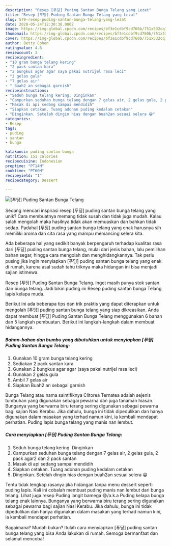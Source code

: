 ```yaml
---
description: "Resep [푸딩] Puding Santan Bunga Telang yang Lezat"
title: "Resep [푸딩] Puding Santan Bunga Telang yang Lezat"
slug: 579-resep-puding-santan-bunga-telang-yang-lezat
date: 2020-05-24T12:30:38.080Z
image: https://img-global.cpcdn.com/recipes/bf3e1cdbf9cd760b/751x532cq70/푸딩-puding-santan-bunga-telang-foto-resep-utama.jpg
thumbnail: https://img-global.cpcdn.com/recipes/bf3e1cdbf9cd760b/751x532cq70/푸딩-puding-santan-bunga-telang-foto-resep-utama.jpg
cover: https://img-global.cpcdn.com/recipes/bf3e1cdbf9cd760b/751x532cq70/푸딩-puding-santan-bunga-telang-foto-resep-utama.jpg
author: Betty Cohen
ratingvalue: 4.6
reviewcount: 3
recipeingredient:
- "10 gram bunga telang kering"
- "2 pack santan kara"
- "2 bungkus agar agar saya pakai nutrijel rasa leci"
- "2 gelas gula"
- "7 gelas air"
- " Buah2 an sebagai garnish"
recipeinstructions:
- "Seduh bunga telang kering. Dinginkan"
- "Campurkan seduhan bunga telang dengan 7 gelas air, 2 gelas gula, 2 pack agar2 dan 2 pack santan"
- "Masak di api sedang sampai mendidih"
- "Siapkan cetakan. Tuang adonan puding kedalam cetakan"
- "Dinginkan. Setelah dingin hias dengan buah2an sesuai selera 😁"
categories:
- Resep
tags:
- puding
- santan
- bunga

katakunci: puding santan bunga 
nutrition: 151 calories
recipecuisine: Indonesian
preptime: "PT14M"
cooktime: "PT60M"
recipeyield: "1"
recipecategory: Dessert

---
```



![[푸딩] Puding Santan Bunga Telang](https://img-global.cpcdn.com/recipes/bf3e1cdbf9cd760b/751x532cq70/푸딩-puding-santan-bunga-telang-foto-resep-utama.jpg)

Sedang mencari inspirasi resep [푸딩] puding santan bunga telang yang unik? Cara membuatnya memang tidak susah dan tidak juga mudah. Kalau salah mengolah maka hasilnya tidak akan memuaskan dan bahkan tidak sedap. Padahal [푸딩] puding santan bunga telang yang enak harusnya sih memiliki aroma dan cita rasa yang mampu memancing selera kita.

Ada beberapa hal yang sedikit banyak berpengaruh terhadap kualitas rasa dari [푸딩] puding santan bunga telang, mulai dari jenis bahan, lalu pemilihan bahan segar, hingga cara mengolah dan menghidangkannya. Tak perlu pusing jika ingin menyiapkan [푸딩] puding santan bunga telang yang enak di rumah, karena asal sudah tahu triknya maka hidangan ini bisa menjadi sajian istimewa.

Resep [푸딩] Puding Santan Bunga Telang. Inget masih punya stok santan dan bunga telang. Jadi bikin puding ini Resep puding santan bunga Telang lapis kelapa muda.


Berikut ini ada beberapa tips dan trik praktis yang dapat diterapkan untuk mengolah [푸딩] puding santan bunga telang yang siap dikreasikan. Anda dapat membuat [푸딩] Puding Santan Bunga Telang menggunakan 6 bahan dan 5 langkah pembuatan. Berikut ini langkah-langkah dalam membuat hidangannya.

<!--inarticleads1-->

##### Bahan-bahan dan bumbu yang dibutuhkan untuk menyiapkan [푸딩] Puding Santan Bunga Telang:

1. Gunakan 10 gram bunga telang kering
1. Sediakan 2 pack santan kara
1. Gunakan 2 bungkus agar agar (saya pakai nutrijel rasa leci)
1. Gunakan 2 gelas gula
1. Ambil 7 gelas air
1. Siapkan  Buah2 an sebagai garnish


Bunga Telang atau nama saintifiknya Clitorea Ternatea adalah sejenis tumbuhan yang digunakan sebagai pewarna dan juga tanaman hiasan. Bunganya yang berwarna biru terang sering digunakan sebagai pewarna bagi sajian Nasi Kerabu. Jika dahulu, bunga ini tidak dipedulikan dan hanya digunakan dalam masakan yang terhad namun kini, ia kembali mendapat perhatian. Puding lapis bunga telang yang manis nan lembut. 

<!--inarticleads2-->

##### Cara menyiapkan [푸딩] Puding Santan Bunga Telang:

1. Seduh bunga telang kering. Dinginkan
1. Campurkan seduhan bunga telang dengan 7 gelas air, 2 gelas gula, 2 pack agar2 dan 2 pack santan
1. Masak di api sedang sampai mendidih
1. Siapkan cetakan. Tuang adonan puding kedalam cetakan
1. Dinginkan. Setelah dingin hias dengan buah2an sesuai selera 😁


Tentu tidak lengkap rasanya jika hidangan tanpa menu dessert seperti puding lapis. Kali ini cobalah membuat puding manis nan lembut dari bunga telang. Lihat juga resep Puding langit bamega 😄/a.k.a Puding kelapa bunga telang enak lainnya. Bunganya yang berwarna biru terang sering digunakan sebagai pewarna bagi sajian Nasi Kerabu. Jika dahulu, bunga ini tidak dipedulikan dan hanya digunakan dalam masakan yang terhad namun kini, ia kembali mendapat perhatian. 

Bagaimana? Mudah bukan? Itulah cara menyiapkan [푸딩] puding santan bunga telang yang bisa Anda lakukan di rumah. Semoga bermanfaat dan selamat mencoba!
